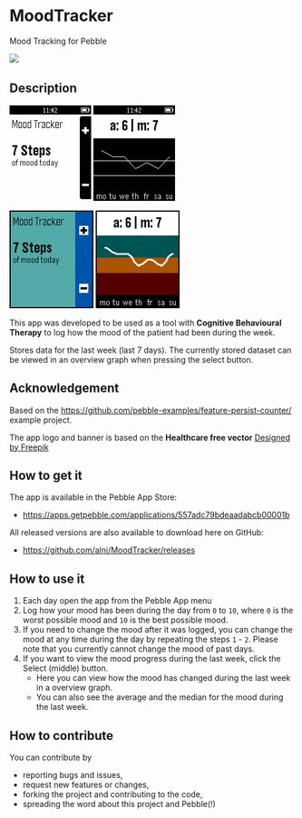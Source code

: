 # MoodTracker

Mood Tracking for Pebble

![](https://www.filepicker.io/api/file/VNfGr1mzT1Sd4svU1nvG/convert?h=160&w=360)

## Description ##

![](screenshots/aplite_01.png) ![](screenshots/aplite_02.png)

![](screenshots/basalt_01.png) ![](screenshots/basalt_02.png)

This app was developed to be used as a tool with **Cognitive Behavioural Therapy** to log how the mood of the patient had been during the week.

Stores data for the last week (last 7 days). The currently stored dataset can be viewed in an overview graph when pressing the select button.

## Acknowledgement ##

Based on the <https://github.com/pebble-examples/feature-persist-counter/> example project.

The app logo and banner is based on the **Healthcare free vector** [Designed by Freepik](http://www.freepik.com/free-vector/healthcare-free-vector-banners_713583.htm)

## How to get it ##

The app is available in the Pebble App Store:

* <https://apps.getpebble.com/applications/557adc79bdeaadabcb00001b>

All released versions are also available to download here on GitHub:

* <https://github.com/alni/MoodTracker/releases>

## How to use it ##

1. Each day open the app from the Pebble App menu
2. Log how your mood has been during the day from `0` to `10`, 
   where `0` is the worst possible mood and `10` is the best possible mood.
3. If you need to change the mood after it was logged, you can change the mood at any time during the day by repeating the 
   steps `1` - `2`. Please note that you currently cannot change the mood of past days.
4. If you want to view the mood progress during the last week, click the Select (middle) button.
    * Here you can view how the mood has changed during the last week in a overview graph.
    * You can also see the average and the median for the mood during the last week.

## How to contribute ##

You can contribute by

* reporting bugs and issues, 
* request new features or changes, 
* forking the project and contributing to the code, 
* spreading the word about this project and Pebble(!)

